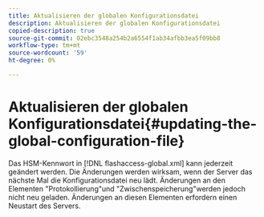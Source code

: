 ```yaml
---
title: Aktualisieren der globalen Konfigurationsdatei
description: Aktualisieren der globalen Konfigurationsdatei
copied-description: true
source-git-commit: 02ebc3548a254b2a6554f1ab34afbb3ea5f09bb8
workflow-type: tm+mt
source-wordcount: '59'
ht-degree: 0%

---
```


# Aktualisieren der globalen Konfigurationsdatei{#updating-the-global-configuration-file}

Das HSM-Kennwort in [!DNL flashaccess-global.xml] kann jederzeit geändert werden. Die Änderungen werden wirksam, wenn der Server das nächste Mal die Konfigurationsdatei neu lädt. Änderungen an den Elementen &quot;Protokollierung&quot;und &quot;Zwischenspeicherung&quot;werden jedoch nicht neu geladen. Änderungen an diesen Elementen erfordern einen Neustart des Servers.
